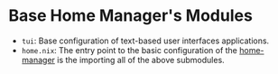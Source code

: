 #  Base Home Manager's Modules

- `tui`: Base configuration of text-based user interfaces applications.
- `home.nix`: The entry point to the basic configuration of the [home-manager](https://github.com/nix-community/home-manager) is the importing all of the above submodules.
